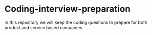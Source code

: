 # Coding-interview-preparation
In this repository we will keep the coding questions to prepare for both product and service based companies.
